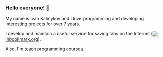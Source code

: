 ### Hello everyone! 👋

My name is Ivan Kalmykov and I love programming and developing interesting projects for over 7 years.

I develop and maintain a useful service for saving tabs on the Internet (<a href="https://inbookmark.org/"><img align="center" src="https://avatars.githubusercontent.com/u/82322851?s=16" />inbookmark.org</a>).

Also, I'm  teach programming courses.

